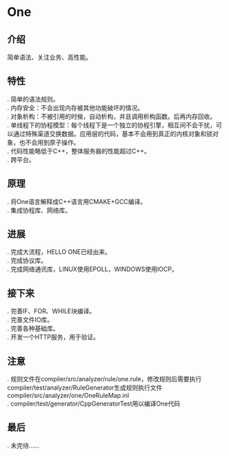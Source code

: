 # One
## 介绍
简单语法、关注业务、高性能。

## 特性
. 简单的语法规则。  
. 内存安全：不会出现内存被其他功能破坏的情况。  
. 对象析构：不被引用的时候，自动析构，并且调用析构函数。后再内存回收。  
. 单线程下的协程模型：每个线程下是一个独立的协程引擎，相互间不会干扰，可以通过特殊渠道交换数据。应用层的代码，基本不会用到真正的内核对象和锁对象，也不会用到原子操作。  
. 代码性能略低于C++，整体服务器的性能超过C++。  
. 跨平台。  

## 原理
. 将One语言解释成C++语言用CMAKE+GCC编译。  
. 集成协程库、网络库。  

## 进展
. 完成大流程，HELLO ONE已经出来。  
. 完成协议库。  
. 完成网络通讯库，LINUX使用EPOLL，WINDOWS使用IOCP。  

## 接下来
. 完善IF、FOR、WHILE块编译。  
. 完善文件IO库。  
. 完善各种基础库。  
. 开发一个HTTP服务，用于验证。  

## 注意
. 规则文件在compiler/src/analyzer/rule/one.rule，修改规则后需要执行compiler/test/analyzer/RuleGenerator生成规则执行文件compiler/src/analyzer/one/OneRuleMap.inl  
. compiler/test/generator/CppGeneratorTest用以编译One代码

## 最后
. 未完待......  
